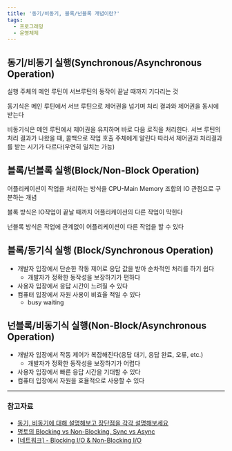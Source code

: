 ```yaml
---
title: '동기/비동기, 블록/넌블록 개념이란?'
tags:
  - 프로그래밍
  - 운영체제
---
```


## 동기/비동기 실행(Synchronous/Asynchronous Operation)

실행 주체의 메인 루틴이 서브루틴의 동작이 끝날 때까지 기다리는 것

동기식은 메인 루틴에서 서브 루틴으로 제어권을 넘기며 처리 결과와 제어권을 동시에 받는다

비동기식은 메인 루틴에서 제어권을 유지하며 바로 다음 로직을 처리한다. 서브 루틴의 처리 결과가 나왔을 때, 콜백으로 작업 호출 주체에게 알린다 따라서 제어권과 처리결과를 받는 시기가 다르다(우연히 일치는 가능)

## 블록/넌블록 실행(Block/Non-Block Operation)

어플리케이션이 작업을 처리하는 방식을 CPU-Main Memory 조합의 IO 관점으로 구분하는 개념

블록 방식은 IO작업이 끝날 때까지 어플리케이션의 다른 작업이 막힌다

넌블록 방식은 작업에 관계없이 어플리케이션이 다른 작업을 할 수 있다

## 블록/동기식 실행 (Block/Synchronous Operation)

- 개발자 입장에서 단순한 작동 제어로 응답 값을 받아 순차적인 처리를 하기 쉽다
  - 개발자가 정확한 동작성을 보장하기가 편하다
- 사용자 입장에서 응답 시간이 느려질 수 있다
- 컴퓨터 입장에서 자원 사용이 비효율 적일 수 있다
  - busy waiting

## 넌블록/비동기식 실행(Non-Block/Asynchronous Operation)

- 개발자 입장에서 작동 제어가 복잡해진다(응답 대기, 응답 완료, 오류, etc.)
  - 개발자가 정확한 동작성을 보장하기가 어렵다
- 사용자 입장에서 빠른 응답 시간을 기대할 수 있다
- 컴퓨터 입장에서 자원을 효율적으로 사용할 수 있다

---

### 참고자료

- [동기, 비동기에 대해 설명해보고 장단점을 각각 설명해보세요](https://github.com/brave-people/brave-tech-interview/blob/main/contents/language.md)
- [멍토의 Blocking vs Non-Blocking, Sync vs Async](https://www.youtube.com/watch?v=oEIoqGd-Sns)
- [[네트워크] - Blocking I/O & Non-Blocking I/O](https://rok93.tistory.com/entry/%EB%84%A4%ED%8A%B8%EC%9B%8C%ED%81%AC-Blocking-IO-Non-Blocking-IO)
